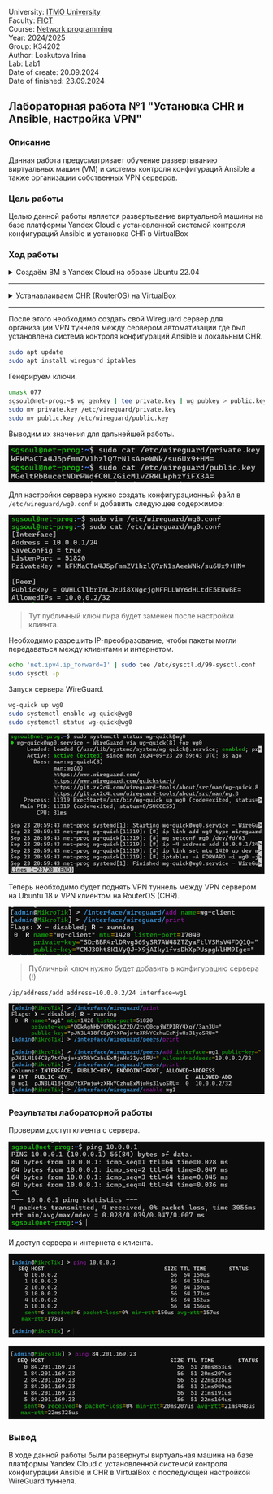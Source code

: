 University: [ITMO University](https://itmo.ru/ru/)  
Faculty: [FICT](https://fict.itmo.ru)  
Course: [Network programming](https://github.com/itmo-ict-faculty/network-programming)  
Year: 2024/2025  
Group: K34202  
Author: Loskutova Irina  
Lab: Lab1  
Date of create: 20.09.2024  
Date of finished: 23.09.2024 

## Лабораторная работа №1 "Установка CHR и Ansible, настройка VPN"

### Описание
Данная работа предусматривает обучение развертыванию виртуальных машин (VM) и системы контроля конфигураций Ansible а также организации собственных VPN серверов.
### Цель работы
Целью данной работы является развертывание виртуальной машины на базе платформы Yandex Cloud с установленной системой контроля конфигураций Ansible и установка CHR в VirtualBox
### Ход работы

<details>
<summary> Создаём ВМ в Yandex Cloud на образе Ubuntu 22.04</summary>

![alt text](img/image-2.png)
![alt text](img/image-4.png)

Проверим, что все хорошо и нам не нужно обновляться.

![alt text](img/image-5.png)


Теперь необходимо убедиться, что python3 и Ansible установлены.

![alt text](img/image-6.png)

</details>

---

<details>
<summary>Устанавлаиваем CHR (RouterOS) на VirtualBox </summary>

![mikrotik](img/image.png)

Узнаем айпи адрес нашешо CHR.

![alt text](img/image-1.png)

И подключаемся к нему через терминал.

![alt text](img/222527.png)

</details>

---

После этого  необходимо создать свой Wireguard сервер для организации VPN туннеля между сервером автоматизации где был установлена система контроля конфигураций Ansible и  локальным CHR.

```bash
sudo apt update
sudo apt install wireguard iptables
```

Генерируем ключи.

```bash
umask 077
sgsoul@net-prog:~$ wg genkey | tee private.key | wg pubkey > public.key
sudo mv private.key /etc/wireguard/private.key
sudo mv public.key /etc/wireguard/public.key
```
Выводим их значения для дальнейшей работы. 

![alt text](img/image-12.png)

Для настройки сервера нужно создать конфигурационный файл в `/etc/wireguard/wg0.conf` и добавить следующее содержимое:

![alt text](img/image-11.png)

> Тут публичный ключ пира будет заменен после настройки клиента.

Необходимо разрешить IP-преобразование, чтобы пакеты могли передаваться между клиентами и интернетом.

```bash
echo 'net.ipv4.ip_forward=1' | sudo tee /etc/sysctl.d/99-sysctl.conf
sudo sysctl -p
```

Запуск сервера WireGuard.

```bash
wg-quick up wg0
sudo systemctl enable wg-quick@wg0
sudo systemctl status wg-quick@wg0
```

![alt text](img/image-7.png)


Теперь необходимо будет поднять VPN туннель между VPN сервером на Ubuntu 18 и VPN клиентом на RouterOS (CHR).

![alt text](img/015752.png) 

> Публичный ключ нужно будет добавить в конфигурацию сервера (!)

```RouterOS
/ip/address/add address=10.0.0.2/24 interface=wg1
```

![alt text](img/020239.png) 


### Результаты лабораторной работы

Проверим доступ клиента с сервера.

![alt text](img/015017.png) 

И доступ сервера и интернета с клиента.

![alt text](img/014947.png)

![alt text](img/image-10.png)


### Вывод
В ходе данной работы были развернуты виртуальная машина на базе платформы Yandex Cloud с установленной системой контроля конфигураций Ansible и CHR в VirtualBox с последующей настройкой WireGuard туннеля.
